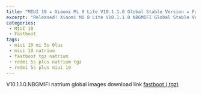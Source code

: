 ```yaml
---
title: "MIUI 10 ★ Xiaomi Mi 8 Lite V10.1.1.0 Global Stable Version ★ Fastboot ROM Download"
excerpt: "Released! Xiaomi Mi 8 Lite V10.1.1.0 NBGMIFI Global Stable Version Fastboot File Download"
categories:
 - MIUI 10
 - Fastboot
tags:
 - miui 10 mi 5s 0lus
 - miui 10 natrium
 - fastboot tgz natrium
 - redmi 5s plus natrium tgz
 - redmi 5s plus miui 10
---
```


V10.1.1.0.NBGMIFI natrium global images download link [fastboot (.tgz)](http://bigota.d.miui.com/V10.1.1.0.NBGMIFI/natrium_global_images_V10.1.1.0.NBGMIFI_20181119.0000.00_7.0_global_aff4c2191a.tgz)
